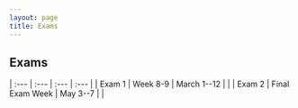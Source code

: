 ```yaml
---
layout: page
title: Exams
---
```


## Exams

| :--- | :--- | :--- | :--- |
| Exam 1 | Week 8-9 | March 1--12 |  |
| Exam 2 | Final Exam Week | May 3--7 |  |
